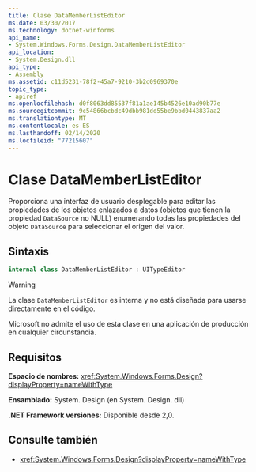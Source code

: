```yaml
---
title: Clase DataMemberListEditor
ms.date: 03/30/2017
ms.technology: dotnet-winforms
api_name:
- System.Windows.Forms.Design.DataMemberListEditor
api_location:
- System.Design.dll
api_type:
- Assembly
ms.assetid: c11d5231-78f2-45a7-9210-3b2d0969370e
topic_type:
- apiref
ms.openlocfilehash: d0f8063dd85537f81a1ae145b4526e10ad90b77e
ms.sourcegitcommit: 9c54866bcbdc49dbb981dd55be9bbd0443837aa2
ms.translationtype: MT
ms.contentlocale: es-ES
ms.lasthandoff: 02/14/2020
ms.locfileid: "77215607"
---
```

# <a name="datamemberlisteditor-class"></a>Clase DataMemberListEditor

Proporciona una interfaz de usuario desplegable para editar las propiedades de los objetos enlazados a datos (objetos que tienen la propiedad `DataSource` no NULL) enumerando todas las propiedades del objeto `DataSource` para seleccionar el origen del valor.  
  
## <a name="syntax"></a>Sintaxis
  
```csharp  
internal class DataMemberListEditor : UITypeEditor
```

> [!WARNING]
> La clase `DataMemberListEditor` es interna y no está diseñada para usarse directamente en el código.
> 
> Microsoft no admite el uso de esta clase en una aplicación de producción en cualquier circunstancia.
  
## <a name="requirements"></a>Requisitos

**Espacio de nombres:** <xref:System.Windows.Forms.Design?displayProperty=nameWithType>  
  
**Ensamblado:** System. Design (en System. Design. dll)  
  
**.NET Framework versiones:** Disponible desde 2,0.  
  
## <a name="see-also"></a>Consulte también

- <xref:System.Windows.Forms.Design?displayProperty=nameWithType>
